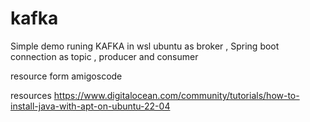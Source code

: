 # kafka
Simple demo runing KAFKA in wsl ubuntu as broker , Spring boot connection as topic , producer and consumer 

resource form amigoscode



resources 
https://www.digitalocean.com/community/tutorials/how-to-install-java-with-apt-on-ubuntu-22-04
